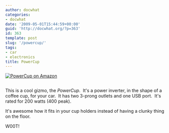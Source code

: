 ```yaml
---
author: docwhat
categories:
- docwhat
date: '2009-05-01T15:44:59+00:00'
guid: 'http://docwhat.org/?p=363'
id: 363
template: post
slug: '/powercup/'
tags:
- car
- electronics
title: PowerCup
---
```


[![PowerCup on
Amazon](https://ws-na.amazon-adsystem.com/widgets/q?_encoding=UTF8&MarketPlace=US&ASIN=B0042X8XQE&ServiceVersion=20070822&ID=AsinImage&WS=1&Format=_SL160_&tag=thedocwha-20)](https://www.amazon.com/gp/product/B0042X8XQE/ref=as_li_tl?ie=UTF8&camp=1789&creative=9325&creativeASIN=B0042X8XQE&linkCode=as2&tag=thedocwha-20&linkId=b0c7b43a58aae4fbbe78351af71dbc1b)

<img src="https://ir-na.amazon-adsystem.com/e/ir?t=thedocwha-20&l=am2&o=1&a=B0042X8XQE" width="1" height="1" border="0" alt="Amazon bug" style="border:none !important; margin:0px !important;" />

This is a cool gizmo, the _PowerCup_.  It's a power inverter, in the shape of a
coffee cup, for your car.  It has two 3-prong outlets and one USB port.  It's
rated for 200 watts (400 peak).

It's awesome how it fits in your cup holders instead of having a clunky thing on
the floor.

W00T!
